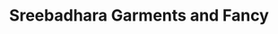 ---
title: "Sreebadhara Garments and Fancy"
url: /kollam/sreebadhara-garments-and-fancy/
shop: Kleidung
---